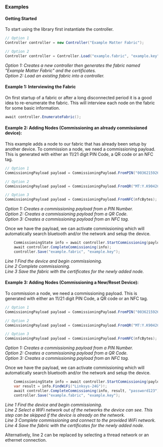 ### Examples

#### Getting Started
To start using the library first instantiate the controller.
```c#
// Option 1
Controller controller = new Controller("Example Matter Fabric");

// Option 2
Controller controller = Controller.Load("example.fabric", "example.key");
```
_Option 1: Creates a new controller then generates the fabric named "Example Matter Fabric" and the certificates._\
_Option 2: Load an existing fabric into a controller._

#### Example 1: Interviewing the Fabric
On first startup of a fabric or after a long disconnected period it is a good idea to re-enumerate the fabric.  This will interview each node on the fabric for some basic information.
```c#
await controller.EnumerateFabric();
```
  
#### Example 2: Adding Nodes (Commissioning an already commissioned device):
This example adds a node to our fabric that has already been setup by another device. To commission a node, we need a commissioning payload. This is generated with either an 11/21 digit PIN Code, a QR code or an NFC tag.
```c#
// Option 1
CommissioningPayload payload = CommissioningPayload.FromPIN("00362159269");

// Option 2
CommissioningPayload payload = CommissioningPayload.FromQR("MT:Y.K9042C00KA0648G00");

// Option 3
CommissioningPayload payload = CommissioningPayload.FromNFC(nfcBytes);
```
_Option 1: Creates a commissioning payload from a PIN Number._\
_Option 2: Creates a commissioning payload from a QR Code._\
_Option 3: Creates a commissioning payload from an NFC tag._

Once we have the payload, we can activate commissioning which will automatically search bluetooth and/or the network and setup the device.

```c#
    CommissioningState info = await controller.StartCommissioning(payload);
    await controller.CompleteCommissioning(info);
    controller.Save("example.fabric", "example.key");
```
_Line 1 Find the device and begin commissioning._\
_Line 2 Complete commissioning._\
_Line 3 Save the fabric with the certificates for the newly added node._

#### Example 3: Adding Nodes (Commissioning a New/Reset Device):
To commission a node, we need a commissioning payload. This is generated with either an 11/21 digit PIN Code, a QR code or an NFC tag.
```c#
// Option 1
CommissioningPayload payload = CommissioningPayload.FromPIN("00362159269");

// Option 2
CommissioningPayload payload = CommissioningPayload.FromQR("MT:Y.K9042C00KA0648G00");

// Option 3
CommissioningPayload payload = CommissioningPayload.FromNFC(nfcBytes);
```
_Option 1: Creates a commissioning payload from a PIN Number._\
_Option 2: Creates a commissioning payload from a QR Code._\
_Option 3: Creates a commissioning payload from an NFC tag._

Once we have the payload, we can activate commissioning which will automatically search bluetooth and/or the network and setup the device.

```c#
    CommissioningState info = await controller.StartCommissioning(payload);
    var result = info.FindWiFi("Linksys-24G")!;
    await controller.CompleteCommissioning(info, result, "password123");
    controller.Save("example.fabric", "example.key");
```
_Line 1 Find the device and begin commissioning._\
_Line 2 Select a WiFi network out of the networks the device can see. This step can be skipped if the device is already on the network._\
_Line 3 Complete commissioning and connect to the provided WiFi network._\
_Line 4 Save the fabric with the certificates for the newly added node._

Alternatively, line 2 can be replaced by selecting a thread network or an ethernet connection.
